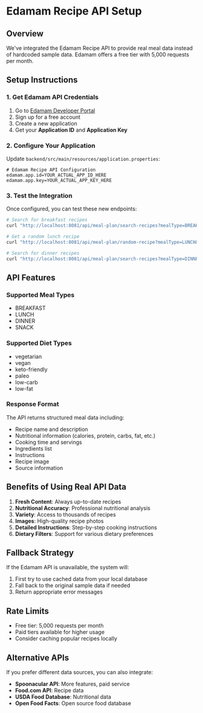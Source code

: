 # Edamam Recipe API Setup

## Overview
We've integrated the Edamam Recipe API to provide real meal data instead of hardcoded sample data. Edamam offers a free tier with 5,000 requests per month.

## Setup Instructions

### 1. Get Edamam API Credentials
1. Go to [Edamam Developer Portal](https://developer.edamam.com/)
2. Sign up for a free account
3. Create a new application
4. Get your **Application ID** and **Application Key**

### 2. Configure Your Application
Update `backend/src/main/resources/application.properties`:

```properties
# Edamam Recipe API Configuration
edamam.app.id=YOUR_ACTUAL_APP_ID_HERE
edamam.app.key=YOUR_ACTUAL_APP_KEY_HERE
```

### 3. Test the Integration
Once configured, you can test these new endpoints:

```bash
# Search for breakfast recipes
curl "http://localhost:8081/api/meal-plan/search-recipes?mealType=BREAKFAST&dietType=vegetarian&maxResults=5"

# Get a random lunch recipe
curl "http://localhost:8081/api/meal-plan/random-recipe?mealType=LUNCH&dietType=vegan"

# Search for dinner recipes
curl "http://localhost:8081/api/meal-plan/search-recipes?mealType=DINNER&maxResults=10"
```

## API Features

### Supported Meal Types
- BREAKFAST
- LUNCH  
- DINNER
- SNACK

### Supported Diet Types
- vegetarian
- vegan
- keto-friendly
- paleo
- low-carb
- low-fat

### Response Format
The API returns structured meal data including:
- Recipe name and description
- Nutritional information (calories, protein, carbs, fat, etc.)
- Cooking time and servings
- Ingredients list
- Instructions
- Recipe image
- Source information

## Benefits of Using Real API Data

1. **Fresh Content**: Always up-to-date recipes
2. **Nutritional Accuracy**: Professional nutritional analysis
3. **Variety**: Access to thousands of recipes
4. **Images**: High-quality recipe photos
5. **Detailed Instructions**: Step-by-step cooking instructions
6. **Dietary Filters**: Support for various dietary preferences

## Fallback Strategy
If the Edamam API is unavailable, the system will:
1. First try to use cached data from your local database
2. Fall back to the original sample data if needed
3. Return appropriate error messages

## Rate Limits
- Free tier: 5,000 requests per month
- Paid tiers available for higher usage
- Consider caching popular recipes locally

## Alternative APIs
If you prefer different data sources, you can also integrate:
- **Spoonacular API**: More features, paid service
- **Food.com API**: Recipe data
- **USDA Food Database**: Nutritional data
- **Open Food Facts**: Open source food database
